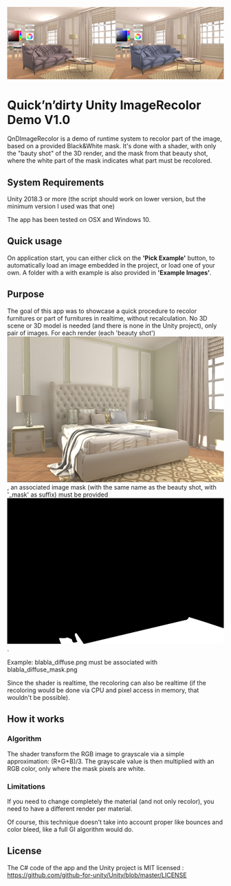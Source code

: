 ![Shader runtime Recolor Example](Documentation/example.png "")

# Quick’n’dirty Unity ImageRecolor Demo V1.0

QnDImageRecolor is a demo of runtime system to recolor part of the image, based on a provided Black&White mask.
It's done with a shader, with only the "bauty shot" of the 3D render, and the mask from that beauty shot, where the white part of the mask indicates what part must be recolored.


## System Requirements
Unity 2018.3 or more (the script should work on lower version, but the minimum version I used was that one)

The app has been tested on OSX and Windows 10.

## Quick usage
On application start, you can either click on the **'Pick Example'** button, to automatically load an image embedded in the project, or load one of your own.
A folder with a with example is also provided in **'Example Images'**.

## Purpose
The goal of this app was to showcase a quick procedure to recolor furnitures or part of furnitures in realtime, without recalculation.
No 3D scene or 3D model is needed (and there is none in the Unity project), only pair of images.
For each render (each 'beauty shot') ![Image001](Documentation/rug_01.png ""), an associated image mask (with the same name as the beauty shot, with '_mask' as suffix) must be provided ![Image002](Documentation/rug_01_mask.png "").

Example: blabla_diffuse.png must be associated with blabla_diffuse_mask.png

Since the shader is realtime, the recoloring can also be realtime (if the recoloring would be done via CPU and pixel access in memory, that wouldn't be possible).

## How it works

### Algorithm
The shader transform the RGB image to grayscale via a simple approximation: (R+G+B)/3.
The grayscale value is then multiplied with an RGB color, only where the mask pixels are white.

### Limitations
If you need to change completely the material (and not only recolor), you need to have a different render per material.

Of course, this technique doesn't take into account proper like bounces and color bleed, like a full GI algorithm would do.

## License
The C# code of the app and the Unity project is MIT licensed : https://github.com/github-for-unity/Unity/blob/master/LICENSE